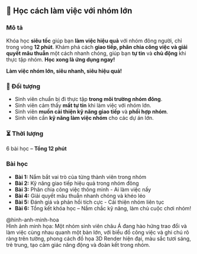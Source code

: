 ## 📌 Học cách làm việc với nhóm lớn

### Mô tả  
Khóa học **siêu tốc** giúp bạn **làm việc hiệu quả** với nhóm đông người, chỉ trong vòng **12 phút**. Khám phá cách **giao tiếp, phân chia công việc và giải quyết mâu thuẫn** một cách nhanh chóng, giúp bạn **tự tin** và **chủ động** khi thực tập nhóm. **Học xong là ứng dụng ngay!**

**Làm việc nhóm lớn, siêu nhanh, siêu hiệu quả!**

### 🎯 Đối tượng  
- Sinh viên chuẩn bị đi thực tập **trong môi trường nhóm đông**.  
- Sinh viên cảm thấy **mất tự tin** khi làm việc với nhóm lớn.  
- Sinh viên **muốn cải thiện kỹ năng giao tiếp** và **phối hợp nhóm**.  
- Sinh viên cần **kỹ năng làm việc nhóm** cho các dự án lớn.

### ⏳ Thời lượng  
6 bài học – **Tổng 12 phút**

### Bài học  
- **Bài 1:** Nắm bắt vai trò của từng thành viên trong nhóm  
- **Bài 2:** Kỹ năng giao tiếp hiệu quả trong nhóm đông  
- **Bài 3:** Phân chia công việc thông minh - Ai làm việc nấy  
- **Bài 4:** Giải quyết mâu thuẫn nhanh chóng và khéo léo  
- **Bài 5:** Đánh giá và phản hồi tích cực - Cải thiện nhóm liên tục  
- **Bài 6:** Tổng kết khóa học – Nắm chắc kỹ năng, làm chủ cuộc chơi nhóm!

@hinh-anh-minh-hoa  
Hình ảnh minh họa: Một nhóm sinh viên châu Á đang hào hứng trao đổi và làm việc cùng nhau quanh một bàn lớn, với biểu đồ công việc và ghi chú rõ ràng trên tường, phong cách đồ họa 3D Render hiện đại, màu sắc tươi sáng, trẻ trung, tạo cảm giác năng động và đoàn kết trong nhóm.